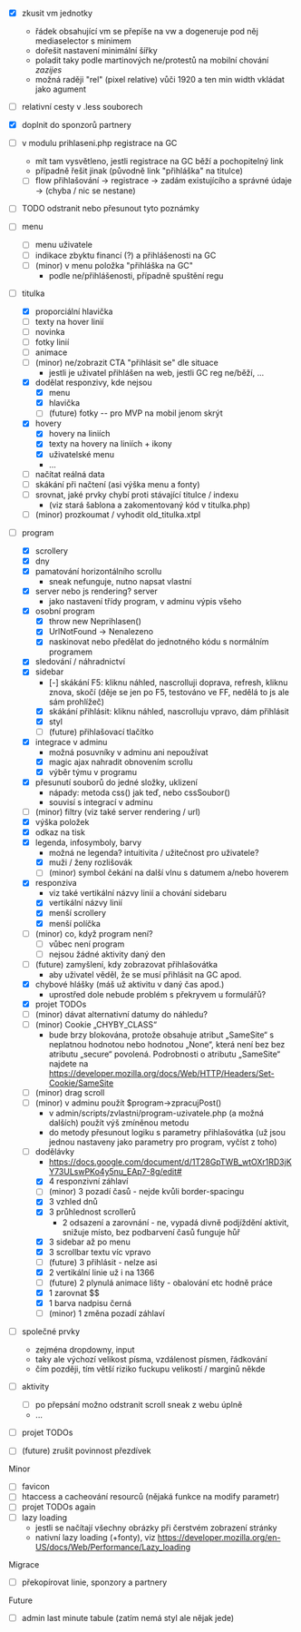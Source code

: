 - [x] zkusit vm jednotky
    - řádek obsahující vm se přepíše na vw a dogeneruje pod něj mediaselector s minimem
    - dořešit nastavení minimální šířky
    - poladit taky podle martinových ne/protestů na mobilní chování _zazijes_
    - možná raději "rel" (pixel relative) vůči 1920 a ten min width vkládat jako agument
- [ ] relativní cesty v .less souborech
- [x] doplnit do sponzorů partnery
- [ ] v modulu prihlaseni.php registrace na GC
    - mít tam vysvětleno, jestli registrace na GC běží a pochopitelný link
    - případně řešit jinak (původně link "přihláška" na titulce)
    - [ ] flow přihlašování -> registrace -> zadám existujícího a správné údaje -> (chyba / nic se nestane)
- [ ] TODO odstranit nebo přesunout tyto poznámky

- [ ] menu
    - [ ] menu uživatele
    - [ ] indikace zbyktu financí (?) a přihlášenosti na GC
    - [ ] (minor) v menu položka "přihláška na GC"
        - podle ne/přihlášenosti, případně spuštění regu

- [ ] titulka
    - [x] proporciální hlavička
    - [ ] texty na hover linií
    - [ ] novinka
    - [ ] fotky linií
    - [ ] animace
    - [ ] (minor) ne/zobrazit CTA "přihlásit se" dle situace
        - jestli je uživatel přihlášen na web, jestli GC reg ne/běží, ...
    - [x] dodělat responzivy, kde nejsou
        - [x] menu
        - [x] hlavička
        - [ ] (future) fotky -- pro MVP na mobil jenom skrýt
    - [x] hovery
        - [x] hovery na liniích
        - [x] texty na hovery na liniích + ikony
        - [x] uživatelské menu
        - ...
    - [ ] načítat reálná data
    - [ ] skákání při načtení (asi výška menu a fonty)
    - [ ] srovnat, jaké prvky chybí proti stávající titulce / indexu
        - (viz stará šablona a zakomentovaný kód v titulka.php)
    - [ ] (minor) prozkoumat / vyhodit old_titulka.xtpl

- [ ] program
    - [x] scrollery
    - [x] dny
    - [x] pamatování horizontálního scrollu
        - sneak nefunguje, nutno napsat vlastní
    - [x] server nebo js rendering? server
        - jako nastavení třídy program, v adminu výpis všeho
    - [x] osobní program
        - [x] throw new Neprihlasen()
        - [x] UrlNotFound -> Nenalezeno
        - [x] naskinovat nebo předělat do jednotného kódu s normálním programem
    - [x] sledování / náhradnictví
    - [x] sidebar
        - [-] skákání F5: kliknu náhled, nascrolluji doprava, refresh, kliknu znova, skočí (děje se jen po F5, testováno ve FF, nedělá to js ale sám prohlížeč)
        - [x] skákání přihlásit: kliknu náhled, nascrolluju vpravo, dám přihlásit
        - [x] styl
        - [ ] (future) přihlašovací tlačítko
    - [x] integrace v adminu
        - možná posuvníky v adminu ani nepoužívat
        - [x] magic ajax nahradit obnovením scrollu
        - [x] výběr týmu v programu
    - [x] přesunutí souborů do jedné složky, uklizení
        - nápady: metoda css() jak teď, nebo cssSoubor()
        - souvisí s integrací v adminu
    - [ ] (minor) filtry (viz také server rendering / url)
    - [x] výška položek
    - [x] odkaz na tisk
    - [x] legenda, infosymboly, barvy
        - možná ne legenda? intuitivita / užitečnost pro uživatele?
        - [x] muži / ženy rozlišovák
        - [ ] (minor) symbol čekání na další vlnu s datumem a/nebo hoverem
    - [x] responziva
        - viz také vertikální názvy linií a chování sidebaru
        - [x] vertikální názvy linií
        - [x] menší scrollery
        - [x] menší políčka
    - [ ] (minor) co, když program není?
        - [ ] vůbec není program
        - [ ] nejsou žádné aktivity daný den
    - [ ] (future) zamyšlení, kdy zobrazovat přihlašovátka
        - aby uživatel věděl, že se musí přihlásit na GC apod.
    - [x] chybové hlášky (máš už aktivitu v daný čas apod.)
        - uprostřed dole nebude problém s překryvem u formulářů?
    - [x] projet TODOs
    - [ ] (minor) dávat alternativní datumy do náhledu?
    - [ ] (minor) Cookie „CHYBY_CLASS“
        - bude brzy blokována, protože obsahuje atribut „SameSite“ s neplatnou hodnotou nebo hodnotou „None“, která není bez bez atributu „secure“ povolená. Podrobnosti o atributu „SameSite“ najdete na https://developer.mozilla.org/docs/Web/HTTP/Headers/Set-Cookie/SameSite
    - [ ] (minor) drag scroll
    - [ ] (minor) v adminu použít $program->zpracujPost()
        - v admin/scripts/zvlastni/program-uzivatele.php (a možná dalších) použít výš zmíněnou metodu
        - do metody přesunout logiku s parametry přihlašovátka (už jsou jednou nastaveny jako parametry pro program, vyčíst z toho)
    - [ ] dodělávky
        - https://docs.google.com/document/d/1T28GpTWB_wtOXr1RD3jKY73ULswPKo4y5nu_EAp7-8g/edit#
        - [x] 4 responzivní záhlaví
        - [ ] (minor) 3 pozadí časů - nejde kvůli border-spacingu
        - [x] 3 vzhled dnů
        - [x] 3 průhlednost scrollerů
            - 2 odsazení a zarovnání - ne, vypadá divně podjíždění aktivit, snižuje místo, bez podbarvení časů funguje hůř
        - [x] 3 sidebar až po menu
        - [x] 3 scrollbar textu víc vpravo
        - [ ] (future) 3 přihlásit - nelze asi
        - [x] 2 vertikální linie už i na 1366
        - [ ] (future) 2 plynulá animace lišty - obalování etc hodně práce
        - [x] 1 zarovnat $$
        - [x] 1 barva nadpisu černá
        - [ ] (minor) 1 změna pozadí záhlaví

- [ ] společné prvky
    - zejména dropdowny, input
    - taky ale výchozí velikost písma, vzdálenost písmen, řádkování
    - čím později, tím větší riziko fuckupu velikostí / marginů někde

- [ ] aktivity
    - [ ] po přepsání možno odstranit scroll sneak z webu úplně
    - ...

- [ ] projet TODOs
- [ ] (future) zrušit povinnost přezdívek

Minor

- [ ] favicon
- [ ] htaccess a cacheování resourců (nějaká funkce na modify parametr)
- [ ] projet TODOs again
- [ ] lazy loading
    - jestli se načítají všechny obrázky při čerstvém zobrazení stránky
    - nativní lazy loading (+fonty), viz https://developer.mozilla.org/en-US/docs/Web/Performance/Lazy_loading

Migrace

- [ ] překopírovat linie, sponzory a partnery

Future

- [ ] admin last minute tabule (zatím nemá styl ale nějak jede)
